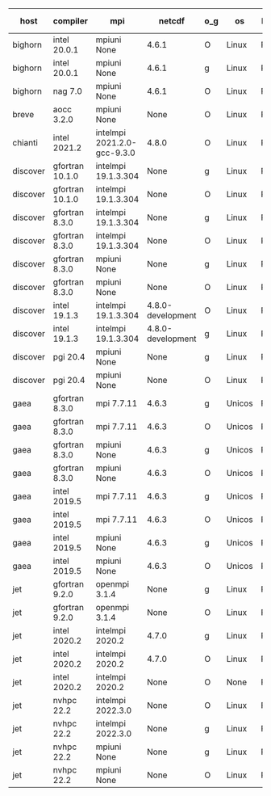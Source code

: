 

| host     | compiler                              | mpi                      | netcdf        | o_g        | os       | build       | u_pass          | u_fail          | s_pass            | s_fail            | e_pass             | e_fail             | nuopc_pass       | nuopc_fail       | artifacts link          |
|----------|---------------------------------------|--------------------------|---------------|------------|----------|-------------|-----------------|-----------------|-------------------|-------------------|--------------------|--------------------|------------------|------------------|-------------------------|
| bighorn | intel 20.0.1 | mpiuni None  | 4.6.1  | O | Linux | PASS | 12338 | 0 | 8 | 0 | 43 | 0 | None | None | <a href="https://github.com/esmf-org/esmf-test-artifacts/tree/3dfdf87a236f6d4b3f92034082be7c0370cf38d2/develop/intel/20.0.1/O/mpiuni/None" target="_blank">3dfdf87</a> | 
| bighorn | intel 20.0.1 | mpiuni None  | 4.6.1  | g | Linux | PASS | 12338 | 0 | 8 | 0 | 43 | 0 | None | None | <a href="https://github.com/esmf-org/esmf-test-artifacts/tree/e29743fc7f2abdeb2fd50d55b1525b21bc50718c/develop/intel/20.0.1/g/mpiuni/None" target="_blank">e29743f</a> | 
| bighorn | nag 7.0 | mpiuni None  | 4.6.1  | O | Linux | PASS | None | None | None | None | None | None | None | None | <a href="https://github.com/esmf-org/esmf-test-artifacts/tree/b278724e27f5dd972080bcd18b69fce85e959562/develop/nag/7.0/O/mpiuni/None" target="_blank">b278724</a> | 
| breve | aocc 3.2.0 | mpiuni None  | None  | O | Linux | PASS | 12304 | 34 | 6 | 2 | 43 | 0 | None | None | <a href="https://github.com/esmf-org/esmf-test-artifacts/tree/f3c621e00524ddfcba98d20dfe68aaa7410d2133/develop/aocc/3.2.0/O/mpiuni/None" target="_blank">f3c621e</a> | 
| chianti | intel 2021.2 | intelmpi 2021.2.0-gcc-9.3.0  | 4.8.0  | O | Linux | PASS | 13917 | 0 | 49 | 0 | 80 | 0 | 52 | 0 | <a href="https://github.com/esmf-org/esmf-test-artifacts/tree/1ab58686efbf6b896b7ff60db926843cf5475c00/develop/intel/2021.2/O/intelmpi/2021.2.0-gcc-9.3.0" target="_blank">1ab5868</a> | 
| discover | gfortran 10.1.0 | intelmpi 19.1.3.304  | None  | g | Linux | PASS | 13902 | 15 | 49 | 0 | 80 | 0 | 52 | 0 | <a href="https://github.com/esmf-org/esmf-test-artifacts/tree/7e9a9f83358e75795712b0991359b73df804e38b/develop/gfortran/10.1.0/g/intelmpi/19.1.3.304" target="_blank">7e9a9f8</a> | 
| discover | gfortran 10.1.0 | intelmpi 19.1.3.304  | None  | O | Linux | PASS | 13902 | 15 | 49 | 0 | 80 | 0 | 52 | 0 | <a href="https://github.com/esmf-org/esmf-test-artifacts/tree/8ae325151067e6870a2343f7a5df076867a49159/develop/gfortran/10.1.0/O/intelmpi/19.1.3.304" target="_blank">8ae3251</a> | 
| discover | gfortran 8.3.0 | intelmpi 19.1.3.304  | None  | g | Linux | PASS | 13902 | 15 | 49 | 0 | 80 | 0 | 52 | 0 | <a href="https://github.com/esmf-org/esmf-test-artifacts/tree/286854f5f5ad56778e8d9aa187ae182e13760c9a/develop/gfortran/8.3.0/g/intelmpi/19.1.3.304" target="_blank">286854f</a> | 
| discover | gfortran 8.3.0 | intelmpi 19.1.3.304  | None  | O | Linux | PASS | 13902 | 15 | 49 | 0 | 80 | 0 | 52 | 0 | <a href="https://github.com/esmf-org/esmf-test-artifacts/tree/850cf12e3b0bd7276e9ceda569882134873a2403/develop/gfortran/8.3.0/O/intelmpi/19.1.3.304" target="_blank">850cf12</a> | 
| discover | gfortran 8.3.0 | mpiuni None  | None  | g | Linux | PASS | 12338 | 0 | 8 | 0 | 43 | 0 | None | None | <a href="https://github.com/esmf-org/esmf-test-artifacts/tree/76e572a7640cbb50e8c85d115fc805ebaff7aa53/develop/gfortran/8.3.0/g/mpiuni/None" target="_blank">76e572a</a> | 
| discover | gfortran 8.3.0 | mpiuni None  | None  | O | Linux | PASS | 12338 | 0 | 8 | 0 | 43 | 0 | None | None | <a href="https://github.com/esmf-org/esmf-test-artifacts/tree/e6d9fdf85ee63b0c669bf4fd3421e0ab83ef65d9/develop/gfortran/8.3.0/O/mpiuni/None" target="_blank">e6d9fdf</a> | 
| discover | intel 19.1.3 | intelmpi 19.1.3.304  | 4.8.0-development  | O | Linux | PASS | 13917 | 0 | 49 | 0 | 80 | 0 | 52 | 0 | <a href="https://github.com/esmf-org/esmf-test-artifacts/tree/eec0d68655ae2008c57f6426e1eb60b98413ba27/develop/intel/19.1.3/O/intelmpi/19.1.3.304" target="_blank">eec0d68</a> | 
| discover | intel 19.1.3 | intelmpi 19.1.3.304  | 4.8.0-development  | g | Linux | PASS | 13917 | 0 | 49 | 0 | 80 | 0 | 52 | 0 | <a href="https://github.com/esmf-org/esmf-test-artifacts/tree/d85ecea39a76701ecceaba9f02f3f4a728d93fde/develop/intel/19.1.3/g/intelmpi/19.1.3.304" target="_blank">d85ecea</a> | 
| discover | pgi 20.4 | mpiuni None  | None  | g | Linux | PASS | None | None | None | None | None | None | None | None | <a href="https://github.com/esmf-org/esmf-test-artifacts/tree/fe8988c6d5cc05c6b0efec83bd30ce95e6b9fd24/develop/pgi/20.4/g/mpiuni/None" target="_blank">fe8988c</a> | 
| discover | pgi 20.4 | mpiuni None  | None  | O | Linux | PASS | None | None | None | None | None | None | None | None | <a href="https://github.com/esmf-org/esmf-test-artifacts/tree/0419546c9bf0a4405a5621f7e3ff7bf7f6cf377b/develop/pgi/20.4/O/mpiuni/None" target="_blank">0419546</a> | 
| gaea | gfortran 8.3.0 | mpi 7.7.11  | 4.6.3  | g | Unicos | PASS | 13916 | 1 | 49 | 0 | 80 | 0 | 47 | 5 | <a href="https://github.com/esmf-org/esmf-test-artifacts/tree/3baf3668d301b2614c264488b004135ff7e84609/develop/gfortran/8.3.0/g/mpi/7.7.11" target="_blank">3baf366</a> | 
| gaea | gfortran 8.3.0 | mpi 7.7.11  | 4.6.3  | O | Unicos | PASS | 13916 | 1 | 49 | 0 | 80 | 0 | 47 | 5 | <a href="https://github.com/esmf-org/esmf-test-artifacts/tree/8ce21f61a897c1266f03905982c5c857b81b4bcf/develop/gfortran/8.3.0/O/mpi/7.7.11" target="_blank">8ce21f6</a> | 
| gaea | gfortran 8.3.0 | mpiuni None  | 4.6.3  | g | Unicos | PASS | 12338 | 0 | 8 | 0 | 43 | 0 | None | None | <a href="https://github.com/esmf-org/esmf-test-artifacts/tree/06e5efd5f83eeaaf0ba589a551fc0bf7a18181ea/develop/gfortran/8.3.0/g/mpiuni/None" target="_blank">06e5efd</a> | 
| gaea | gfortran 8.3.0 | mpiuni None  | 4.6.3  | O | Unicos | PASS | 12338 | 0 | 8 | 0 | 43 | 0 | None | None | <a href="https://github.com/esmf-org/esmf-test-artifacts/tree/cb5a5a7e2a2436ef8793a77ff05ca38c4d49ddab/develop/gfortran/8.3.0/O/mpiuni/None" target="_blank">cb5a5a7</a> | 
| gaea | intel 2019.5 | mpi 7.7.11  | 4.6.3  | g | Unicos | PASS | 13902 | 15 | 49 | 0 | 80 | 0 | 47 | 5 | <a href="https://github.com/esmf-org/esmf-test-artifacts/tree/fceaaebb22687ac523c853f42cf12d76e85d08cb/develop/intel/2019.5/g/mpi/7.7.11" target="_blank">fceaaeb</a> | 
| gaea | intel 2019.5 | mpi 7.7.11  | 4.6.3  | O | Unicos | PASS | 13902 | 15 | 49 | 0 | 80 | 0 | 47 | 5 | <a href="https://github.com/esmf-org/esmf-test-artifacts/tree/7f5ae9fd6ab074f69f79c1a3dd9fd7978424bd16/develop/intel/2019.5/O/mpi/7.7.11" target="_blank">7f5ae9f</a> | 
| gaea | intel 2019.5 | mpiuni None  | 4.6.3  | g | Unicos | PASS | 12323 | 15 | 8 | 0 | 43 | 0 | None | None | <a href="https://github.com/esmf-org/esmf-test-artifacts/tree/bcf3c9fd562a685ba80dee986d6067aa16b429fe/develop/intel/2019.5/g/mpiuni/None" target="_blank">bcf3c9f</a> | 
| gaea | intel 2019.5 | mpiuni None  | 4.6.3  | O | Unicos | PASS | 12323 | 15 | 8 | 0 | 43 | 0 | None | None | <a href="https://github.com/esmf-org/esmf-test-artifacts/tree/23c9bd2d56995415bcf97c51993455ee13988688/develop/intel/2019.5/O/mpiuni/None" target="_blank">23c9bd2</a> | 
| jet | gfortran 9.2.0 | openmpi 3.1.4  | None  | g | Linux | PASS | 13917 | 0 | 49 | 0 | 80 | 0 | 52 | 0 | <a href="https://github.com/esmf-org/esmf-test-artifacts/tree/c10dd380e27b6363971be7bcb2989c18b63e47a3/develop/gfortran/9.2.0/g/openmpi/3.1.4" target="_blank">c10dd38</a> | 
| jet | gfortran 9.2.0 | openmpi 3.1.4  | None  | O | Linux | PASS | 13917 | 0 | 49 | 0 | 80 | 0 | 52 | 0 | <a href="https://github.com/esmf-org/esmf-test-artifacts/tree/1282ebc6d9a03aa674cec403a2957d8d6d207ad7/develop/gfortran/9.2.0/O/openmpi/3.1.4" target="_blank">1282ebc</a> | 
| jet | intel 2020.2 | intelmpi 2020.2  | 4.7.0  | g | Linux | PASS | 13917 | 0 | 49 | 0 | 80 | 0 | 52 | 0 | <a href="https://github.com/esmf-org/esmf-test-artifacts/tree/b374e934adec8ada703bd8bad2774d8cc83edefd/develop/intel/2020.2/g/intelmpi/2020.2" target="_blank">b374e93</a> | 
| jet | intel 2020.2 | intelmpi 2020.2  | 4.7.0  | O | Linux | PASS | 13917 | 0 | 49 | 0 | 80 | 0 | 52 | 0 | <a href="https://github.com/esmf-org/esmf-test-artifacts/tree/bad4df6de2155e689551154603d13e2d2bec3994/develop/intel/2020.2/O/intelmpi/2020.2" target="_blank">bad4df6</a> | 
| jet | intel 2020.2 | intelmpi 2020.2  | None  | O | None | FAIL | None | None | None | None | None | None | None | None | <a href="https://github.com/esmf-org/esmf-test-artifacts/tree/ecadaafc19703f9429f902d4fa67c40a624da870/develop/intel/2020.2/O/intelmpi/2020.2" target="_blank">ecadaaf</a> | 
| jet | nvhpc 22.2 | intelmpi 2022.3.0  | None  | O | Linux | FAIL | None | None | None | None | None | None | None | None | <a href="https://github.com/esmf-org/esmf-test-artifacts/tree/7a5afbab7e369cee1b8064e18baf515f0bba2c29/develop/nvhpc/22.2/O/intelmpi/2022.3.0" target="_blank">7a5afba</a> | 
| jet | nvhpc 22.2 | intelmpi 2022.3.0  | None  | g | Linux | FAIL | None | None | None | None | None | None | None | None | <a href="https://github.com/esmf-org/esmf-test-artifacts/tree/2244bf4f872378e74897cd7742ba52ea6b7b9ab6/develop/nvhpc/22.2/g/intelmpi/2022.3.0" target="_blank">2244bf4</a> | 
| jet | nvhpc 22.2 | mpiuni None  | None  | g | Linux | PASS | 11713 | 625 | 4 | 4 | 40 | 3 | None | None | <a href="https://github.com/esmf-org/esmf-test-artifacts/tree/b99257580d2a96a240a02db739b9ce4695f96143/develop/nvhpc/22.2/g/mpiuni/None" target="_blank">b992575</a> | 
| jet | nvhpc 22.2 | mpiuni None  | None  | O | Linux | PASS | 12336 | 2 | 8 | 0 | 43 | 0 | None | None | <a href="https://github.com/esmf-org/esmf-test-artifacts/tree/57bec37c9dd46fd0cf68607bf04118188b9f420b/develop/nvhpc/22.2/O/mpiuni/None" target="_blank">57bec37</a> | 
